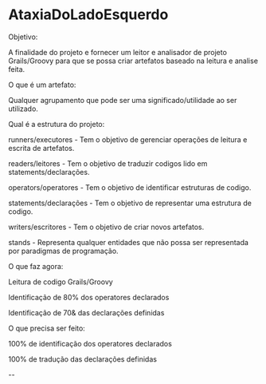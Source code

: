# AtaxiaDoLadoEsquerdo


Objetivo:

  A finalidade do projeto e fornecer um leitor e analisador de projeto Grails/Groovy para que se possa criar artefatos baseado na leitura e analise feita.

O que é um artefato:

  Qualquer agrupamento que pode ser uma significado/utilidade ao ser utilizado.

Qual é a estrutura do projeto:

  runners/executores - Tem o objetivo de gerenciar operações de leitura e escrita de artefatos.
  
  readers/leitores - Tem o objetivo de traduzir codigos lido em statements/declarações.
  
  operators/operatores - Tem o objetivo de identificar estruturas de codigo.
  
  statements/declarações - Tem o objetivo de representar uma estrutura de codigo.
  
  writers/escritores - Tem o objetivo de criar novos artefatos.
  
  stands - Representa qualquer entidades que não possa ser representada por paradigmas de programação.

O que faz agora:

  Leitura de codigo Grails/Groovy
  
  Identificação de 80% dos operatores declarados
  
  Identificação de 70& das declarações definidas

O que precisa ser feito:

  100% de identificação dos operatores declarados
  
  100% de tradução das declarações definidas
  
-- 
